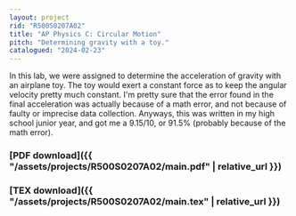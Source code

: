 ```yaml
---
layout: project
rid: "R500S0207A02"
title: "AP Physics C: Circular Motion"
pitch: "Determining gravity with a toy."
catalogued: "2024-02-23"
---
```


In this lab, we were assigned to determine the acceleration of gravity with an
airplane toy. The toy would exert a constant force as to keep the angular
velocity pretty much constant. I'm pretty sure that the error found in the final
acceleration was actually because of a math error, and not because of faulty or
imprecise data collection. Anyways, this was written in my high school junior
year, and got me a 9.15/10, or 91.5% (probably because of the math error).

### [PDF download]({{ "/assets/projects/R500S0207A02/main.pdf" | relative_url }})
### [TEX download]({{ "/assets/projects/R500S0207A02/main.tex" | relative_url }})
